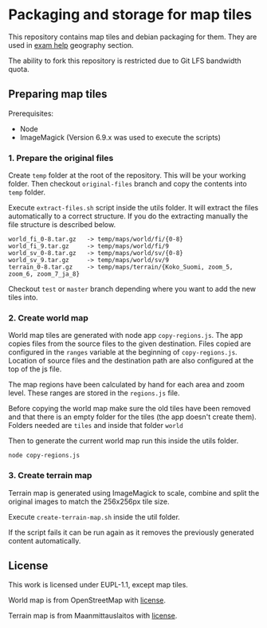 # Packaging and storage for map tiles

This repository contains map tiles and debian packaging for them. They are used in [exam help](https://github.com/digabi/koe-ohje) geography section.

The ability to fork this repository is restricted due to Git LFS bandwidth quota.

## Preparing map tiles

Prerequisites:

- Node
- ImageMagick (Version 6.9.x was used to execute the scripts)

### 1. Prepare the original files

Create `temp` folder at the root of the repository. This will be your working folder. Then checkout `original-files` branch and copy the contents into `temp` folder.

Execute `extract-files.sh` script inside the utils folder. It will extract the files automatically to a correct structure. If you do the extracting manually the file structure is described below.

```
world_fi_0-8.tar.gz   -> temp/maps/world/fi/{0-8}
world_fi_9.tar.gz     -> temp/maps/world/fi/9
world_sv_0-8.tar.gz   -> temp/maps/world/sv/{0-8}
world_sv_9.tar.gz     -> temp/maps/world/sv/9
terrain_0-8.tar.gz    -> temp/maps/terrain/{Koko_Suomi, zoom_5, zoom_6, zoom_7_ja_8}
```

Checkout `test` or `master` branch depending where you want to add the new tiles into.

### 2. Create world map

World map tiles are generated with node app `copy-regions.js`. The app copies files from the source files to the given destination. Files copied are configured in the `ranges` variable at the beginning of `copy-regions.js`. Location of source files and the destination path are also configured at the top of the js file.

The map regions have been calculated by hand for each area and zoom level. These ranges are stored in the `regions.js` file.

Before copying the world map make sure the old tiles have been removed and that there is an empty folder for the tiles (the app doesn't create them). Folders needed are `tiles` and inside that folder `world`

Then to generate the current world map run this inside the utils folder.

`node copy-regions.js`

### 3. Create terrain map

Terrain map is generated using ImageMagick to scale, combine and split the original images to match the 256x256px tile size.

Execute `create-terrain-map.sh` inside the util folder.

If the script fails it can be run again as it removes the previously generated content automatically.

## License

This work is licensed under EUPL-1.1, except map tiles.

World map is from OpenStreetMap with [license](https://www.openstreetmap.org/copyright).

Terrain map is from Maanmittauslaitos with [license](https://www.maanmittauslaitos.fi/avoindata-lisenssi-cc40).
